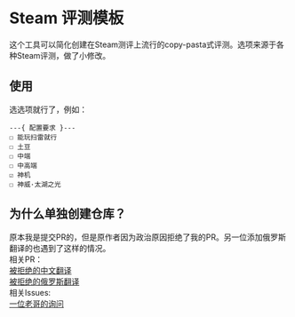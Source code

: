 # Steam 评测模板

这个工具可以简化创建在Steam测评上流行的copy-pasta式评测。选项来源于各种Steam评测，做了小修改。

## 使用

选选项就行了，例如：

```plaintext
---{ 配置要求 }---
☐ 能玩扫雷就行
☐ 土豆
☐ 中端
☐ 中高端
☑ 神机
☐ 神威·太湖之光
```

## 为什么单独创建仓库？

原本我是提交PR的，但是原作者因为政治原因拒绝了我的PR。另一位添加俄罗斯翻译的也遇到了这样的情况。  
相关PR：  
[被拒绝的中文翻译](https://github.com/VojtaStruhar/steam-review-template/pull/22)  
[被拒绝的俄罗斯翻译](https://github.com/VojtaStruhar/steam-review-template/pull/26)  
相关Issues:  
[一位老哥的询问](https://github.com/VojtaStruhar/steam-review-template/issues/25)
